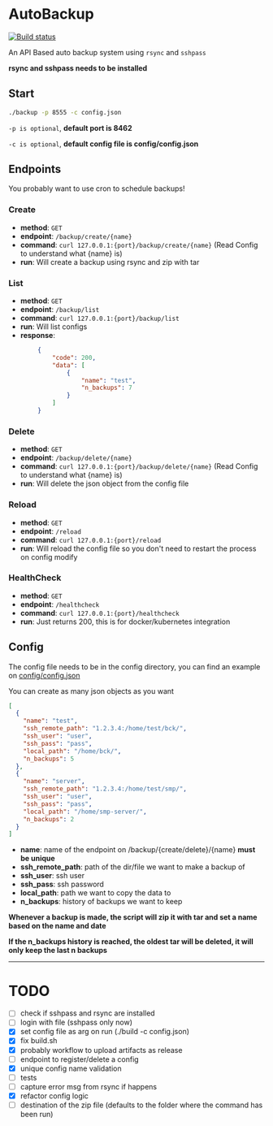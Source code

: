 # AutoBackup

[![Build status](https://github.com/BlackLotus-SMP/AutoBackup/actions/workflows/build.yml/badge.svg)](https://github.com/BlackLotus-SMP/AutoBackup/actions/workflows/build.yml)

An API Based auto backup system using `rsync` and `sshpass`

**rsync and sshpass needs to be installed**

## Start

```bash
./backup -p 8555 -c config.json
```
`-p is optional`, **default port is 8462**

`-c is optional`, **default config file is config/config.json**

## Endpoints

You probably want to use cron to schedule backups!

### Create
- **method**: `GET`
- **endpoint**: `/backup/create/{name}`
- **command**: `curl 127.0.0.1:{port}/backup/create/{name}` (Read Config to understand what {name} is)
- **run**: Will create a backup using rsync and zip with tar

### List
- **method**: `GET`
- **endpoint**: `/backup/list`
- **command**: `curl 127.0.0.1:{port}/backup/list`
- **run**: Will list configs
- **response**:
```json
        {
            "code": 200,
            "data": [
                {
                    "name": "test",
                    "n_backups": 7
                }
            ]
        }
```

### Delete
- **method**: `GET`
- **endpoint**: `/backup/delete/{name}`
- **command**: `curl 127.0.0.1:{port}/backup/delete/{name}` (Read Config to understand what {name} is)
- **run**: Will delete the json object from the config file

### Reload
- **method**: `GET`
- **endpoint**: `/reload`
- **command**: `curl 127.0.0.1:{port}/reload`
- **run**: Will reload the config file so you don't need to restart the process on config modify

### HealthCheck
- **method**: `GET`
- **endpoint**: `/healthcheck`
- **command**: `curl 127.0.0.1:{port}/healthcheck`
- **run**: Just returns 200, this is for docker/kubernetes integration

## Config
The config file needs to be in the config directory, you can find an example on [config/config.json](https://github.com/BlackLotus-SMP/AutoBackup/blob/master/config/config.json)

You can create as many json objects as you want

```json
[
  {
    "name": "test",
    "ssh_remote_path": "1.2.3.4:/home/test/bck/",
    "ssh_user": "user",
    "ssh_pass": "pass",
    "local_path": "/home/bck/",
    "n_backups": 5
  },
  {
    "name": "server",
    "ssh_remote_path": "1.2.3.4:/home/test/smp/",
    "ssh_user": "user",
    "ssh_pass": "pass",
    "local_path": "/home/smp-server/",
    "n_backups": 2
  }
]
```

- **name**: name of the endpoint on /backup/{create/delete}/{name} **must be unique**
- **ssh_remote_path**: path of the dir/file we want to make a backup of
- **ssh_user**: ssh user
- **ssh_pass**: ssh password
- **local_path**: path we want to copy the data to
- **n_backups**: history of backups we want to keep

**Whenever a backup is made, the script will zip it with tar and set a name based on the name and date**

**If the n_backups history is reached, the oldest tar will be deleted, it will only keep the last n backups**

---

# TODO

- [ ] check if sshpass and rsync are installed
- [ ] login with file (sshpass only now)
- [x] set config file as arg on run (./build -c config.json)
- [x] fix build.sh
- [x] probably workflow to upload artifacts as release
- [ ] endpoint to register/delete a config
- [x] unique config name validation
- [ ] tests
- [ ] capture error msg from rsync if happens
- [x] refactor config logic
- [ ] destination of the zip file (defaults to the folder where the command has been run)